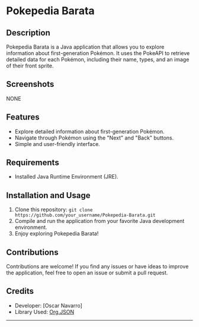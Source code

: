 # Pokepedia Barata

## Description

Pokepedia Barata is a Java application that allows you to explore information about first-generation Pokémon. It uses the PokeAPI to retrieve detailed data for each Pokémon, including their name, types, and an image of their front sprite.

## Screenshots

NONE

## Features

- Explore detailed information about first-generation Pokémon.
- Navigate through Pokémon using the "Next" and "Back" buttons.
- Simple and user-friendly interface.

## Requirements

- Installed Java Runtime Environment (JRE).

## Installation and Usage

1. Clone this repository: `git clone https://github.com/your_username/Pokepedia-Barata.git`
2. Compile and run the application from your favorite Java development environment.
3. Enjoy exploring Pokepedia Barata!

## Contributions

Contributions are welcome! If you find any issues or have ideas to improve the application, feel free to open an issue or submit a pull request.

## Credits

- Developer: [Oscar Navarro]
- Library Used: [Org.JSON](https://github.com/stleary/JSON-java)

---


